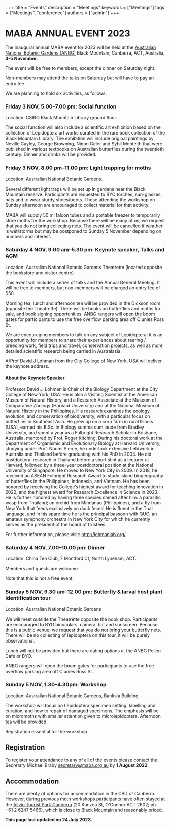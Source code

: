 +++
title = "Events"
description = "Meetings"
keywords = ["Meetings"]
tags = ["Meetings", "conference"]
authors = ["admin"]
+++

# MABA ANNUAL EVENT 2023

The inaugural annual MABA event for 2023 will be held at the [Australian National Botanic Gardens (ANBG)](https://parksaustralia.gov.au/botanic-gardens/) Black Mountain, Canberra, ACT, Australia, **3-5 November**. 

The event will be free to members, except the dinner on Saturday night. 

Non-members may attend the talks on Saturday but will have to pay an entry fee. 

We are planning to hold six activities, as follows:

### Friday 3 NOV, 5.00–7.00 pm: Social function
Location: CSIRO Black Mountain Library ground floor. 

The social function will also include a scientific art exhibition based on the collection of Lepidoptera art works curated in the rare book collection of the Black Mountain Library. The exhibition will include original paintings by Neville Cayley, George Browning, Ninon Geier and Sybil Monteith that were published in various textbooks on Australian butterflies during the twentieth century. Dinner and drinks will be provided. 

### Friday 3 NOV, 8.00 pm–11.00 pm: Light trapping for moths 
Location: Australian National Botanic Gardens.

Several different light traps will be set up in gardens near the Black Mountain reserve. Participants are requested to BYO torches, sun-glasses, hats and to wear sturdy shoes/boots. Those attending the workshop on Sunday afternoon are encouraged to collect material for that activity. 

MABA will supply 50 ml falcon tubes and a portable freezer to temporarily store moths for the workshop. Because there will be many of us, we request that you do not bring collecting nets. The event will be cancelled if weather is wet/storms but may be postponed to Sunday 5 November depending on numbers and interest.


### Saturday 4 NOV, 9.00 am–5.30 pm: Keynote speaker, Talks and AGM
Location: Australian National Botanic Gardens Theatrette (located opposite the bookstore and visitor centre)

This event will include a series of talks and the Annual General Meeting. It will be free to members, but non-members will be charged an entry fee of $50. 

Morning tea, lunch and afternoon tea will be provided in the Dickson room (opposite the Theatrette). There will be books on butterflies and moths for sale, and book signing opportunities. ANBG rangers will open the boom gates for participants to use the free overflow parking area off Clunies Ross St. 

We are encouraging members to talk on any subject of Lepidoptera: it is an opportunity for members to share their experiences about rearing / breeding work, field trips and travel, conservation projects, as well as more detailed scientific research being carried in Australasia. 

A/Prof David J Lohman from the City College of New York, USA will deliver the keynote address.

#### About the Keynote Speaker

Professor David J. Lohman is Chair of the Biology Department at the City College of New York, USA. He is also a Visiting Scientist at the American Museum of Natural History, and a Research Associate at the Museum of Comparative Zoology (Harvard University) and at the National Museum of Natural History in the Philippines. His research examines the ecology, evolution, and conservation of biodiversity, with a particular focus on butterflies in Southeast Asia. He grew up on a corn farm in rural Illinois (USA), earned his B.Sc. in Biology summa cum laude from Bradley University, and spent a year as a Fulbright Research Scholar in Brisbane, Australia, mentored by Prof. Roger Kitching. During his doctoral work at the Department of Organismic and Evolutionary Biology at Harvard University, studying under Prof. Naomi Pierce, he undertook extensive fieldwork in Australia and Thailand before graduating with his PhD in 2004. He did postdoctoral research in Thailand before a short stint as a lecturer at Harvard, followed by a three-year postdoctoral position at the National University of Singapore. He moved to New York City in 2009. In 2018, he received an ASEAN Fulbright Research Award to study island biogeography of butterflies in the Philippines, Indonesia, and Vietnam. He has been honored by receiving the College’s highest award for teaching innovation in 2022, and the highest award for Research Excellence in Science in 2023. He is further honored by having three species named after him: a parasitic wasp from Thailand; an orchid from Mindanao (Philippines), and a fly from New York that feeds exclusively on duck feces! He is fluent in the Thai language, and in his spare time he is the principal bassoon with QUO, an amateur symphony orchestra in New York City for which he currently serves as the president of the board of trustees.

For further information, please visit: http://lohmanlab.org/ 


### Saturday 4 NOV, 7.00–10.00 pm: Dinner
Location: China Tea Club, 7 Montford Ct, North Lyneham, ACT. 

Members and guests are welcome. 

Note that this is not a free event.


### Sunday 5 NOV, 9.30 am–12.00 pm: Butterfly & larval host plant identification tour
Location: Australian National Botanic Gardens

We will meet outside the Theatrette opposite the book shop. Participants are encouraged to BYO binoculars, camera, hat and sunscreen. Because this is a public venue, we request that you do not bring your butterfly nets. There will be no collecting of lepidoptera on this tour, it will be purely observational.

Lunch will not be provided but there are eating options at the ANBG Pollen Café or BYO. 

ANBG rangers will open the boom gates for participants to use the free overflow parking area off Clunies Ross St. 

### Sunday 5 NOV, 1.30–4.30pm: Workshop
Location: Australian National Botanic Gardens, Banksia Building.

The workshop will focus on Lepidoptera specimen setting, labelling and curation, and how to repair of damaged specimens. The emphasis will be on micromoths with smaller attention given to microlepidoptera. Afternoon tea will be provided.

Registration essential for the workshop.


## Registration
To register your attendance to any of all of the events please contact the Secretary Michael Braby secretary@maba.org.au by **1 August 2023**.

## Accommodation
There are plenty of options for accommodation in the CBD of Canberra. However, during previous moth workshops participants have often stayed at the [Alivio Tourist Park Canberra](https://aliviogroup.com.au/") (20 Kunzea St, O'Connor ACT 2602; ph. +61 2 6247 5466), which is close to Black Mountain and reasonably priced.

**This page last updated on 24 July 2023.**